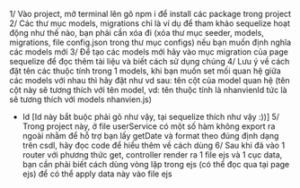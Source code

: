 1/ Vào project, mở terminal lên gõ npm i để install các package trong project
2/ Các thư mục models, migrations chỉ là ví dụ để tham khảo sequelize hoạt động như thế nào, bạn phải cần xóa đi (xóa thư mục seeder, models, migrations, file config.json trong thư mục configs) 
nếu bạn muốn định nghĩa các models mới
3/ Để tạo các models mới hãy vào mục migration của page sequelize để đọc thêm tài liệu và biết cách sử dụng chúng
4/ Lưu ý về cách đặt tên các thuộc tính trong 1 models, khi bạn muốn set mối quan hệ giữa các models với nhau thì hãy đặt như vd sau: 
tên cột của model quan hệ (tên cột này sẽ tương thích với tên model, vd: tên thuộc tính là nhanvienId tức là sẽ tương thích với models nhanvien.js) 
+ Id [Id này bắt buộc phải gõ như vậy, tại sequelize thích như vậy :))]
5/ Trong project này, ở file userService có một số hàm không export ra ngoài nhằm để hỗ trợ bạn lấy getDate và format theo đúng định dạng trên csdl, hãy đọc code để hiểu thêm về cách dùng
6/ Sau khi đã vào 1 router với phương thức get, controller render ra 1 file ejs và 1 cục data, bạn cần phải biết cách dùng vòng lặp trong ejs (có thể đọc qua tại page ejs) để có thể apply data này vào file ejs
